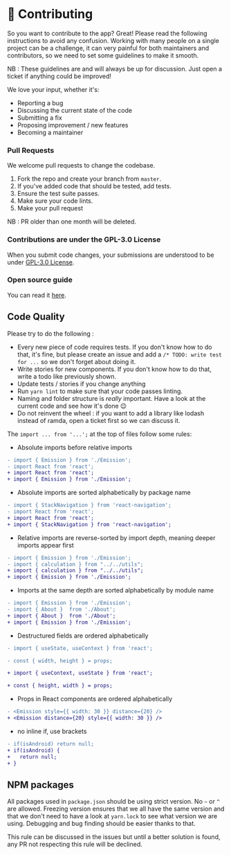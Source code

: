 # 👐 Contributing

So you want to contribute to the app? Great! Please read the following instructions to avoid any confusion. Working with many people on a single project can be a challenge, it can very painful for both maintainers and contributors, so we need to set some guidelines to make it smooth.

NB : These guidelines are and will always be up for discussion. Just open a ticket if anything could be improved!

We love your input, whether it's:

- Reporting a bug
- Discussing the current state of the code
- Submitting a fix
- Proposing improvement / new features
- Becoming a maintainer

### Pull Requests

We welcome pull requests to change the codebase.

1. Fork the repo and create your branch from `master`.
2. If you've added code that should be tested, add tests.
3. Ensure the test suite passes.
4. Make sure your code lints.
5. Make your pull request

NB : PR older than one month will be deleted.

### Contributions are under the GPL-3.0 License

When you submit code changes, your submissions are understood to be under [GPL-3.0 License](https://github.com/NotMyFaultEarth/nmf-app/blob/master/LICENSE).

### Open source guide

You can read it [here](https://opensource.guide/).

## Code Quality

Please try to do the following :

- Every new piece of code requires tests. If you don't know how to do that, it's fine, but please create an issue and add a `/* TODO: write test for ...` so we don't forget about doing it.
- Write stories for new components. If you don't know how to do that, write a todo like previously shown.
- Update tests / stories if you change anything
- Run `yarn lint` to make sure that your code passes linting.
- Naming and folder structure is _really_ important. Have a look at the current code and see how it's done 😉
- Do not reinvent the wheel : if you want to add a library like lodash instead of ramda, open a ticket first so we can discuss it.

The `import ... from '...';` at the top of files follow some rules:

- Absolute imports before relative imports

```diff
- import { Emission } from './Emission';
- import React from 'react';
+ import React from 'react';
+ import { Emission } from './Emission';
```

- Absolute imports are sorted alphabetically by package name

```diff
- import { StackNavigation } from 'react-navigation';
- import React from 'react';
+ import React from 'react';
+ import { StackNavigation } from 'react-navigation';
```

- Relative imports are reverse-sorted by import depth, meaning deeper imports appear first

```diff
- import { Emission } from './Emission';
- import { calculation } from "../../utils";
+ import { calculation } from "../../utils";
+ import { Emission } from './Emission';
```

- Imports at the same depth are sorted alphabetically by module name

```diff
- import { Emission } from './Emission';
- import { About }  from './About';
+ import { About }  from './About';
+ import { Emission } from './Emission';
```

- Destructured fields are ordered alphabetically

```diff
- import { useState, useContext } from 'react';

- const { width, height } = props;

+ import { useContext, useState } from 'react';

+ const { height, width } = props;
```

- Props in React components are ordered alphabetically

```diff
- <Emission style={{ width: 30 }} distance={20} />
+ <Emission distance={20} style={{ width: 30 }} />
```

- no inline if, use brackets

```diff
- if(isAndroid) return null;
+ if(isAndroid) {
+   return null;
+ }
```

## NPM packages

All packages used in `package.json` should be using strict version. No `~` or `^` are allowed. Freezing version ensures that we all have the same version and that we don't need to have a look at `yarn.lock` to see what version we are using. Debugging and bug finding should be easier thanks to that.

This rule can be discussed in the issues but until a better solution is found, any PR not respecting this rule will be declined.
